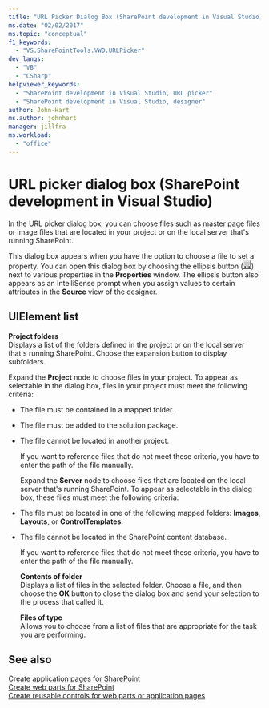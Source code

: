```yaml
---
title: "URL Picker Dialog Box (SharePoint development in Visual Studio) | Microsoft Docs"
ms.date: "02/02/2017"
ms.topic: "conceptual"
f1_keywords: 
  - "VS.SharePointTools.VWD.URLPicker"
dev_langs: 
  - "VB"
  - "CSharp"
helpviewer_keywords: 
  - "SharePoint development in Visual Studio, URL picker"
  - "SharePoint development in Visual Studio, designer"
author: John-Hart
ms.author: johnhart
manager: jillfra
ms.workload: 
  - "office"
---
```

# URL picker dialog box (SharePoint development in Visual Studio)
  In the URL picker dialog box, you can choose files such as master page files or image files that are located in your project or on the local server that's running SharePoint.  
  
 This dialog box appears when you have the option to choose a file to set a property. You can open this dialog box by choosing the ellipsis button (![ASP.NET Mobile Designer ellipse](../sharepoint/media/mwellipsis.gif "ASP.NET Mobile Designer ellipse")) next to various properties in the **Properties** window. The ellipsis button also appears as an IntelliSense prompt when you assign values to certain attributes in the **Source** view of the designer.  
  
## UIElement list
 **Project folders**  
 Displays a list of the folders defined in the project or on the local server that's running SharePoint. Choose the expansion button to display subfolders.  
  
 Expand the **Project** node to choose files in your project. To appear as selectable in the dialog box, files in your project must meet the following criteria:  
  
- The file must be contained in a mapped folder.  
  
- The file must be added to the solution package.  
  
- The file cannot be located in another project.  
  
  If you want to reference files that do not meet these criteria, you have to enter the path of the file manually.  
  
  Expand the **Server** node to choose files that are located on the local server that's running SharePoint. To appear as selectable in the dialog box, these files must meet the following criteria:  
  
- The file must be located in one of the following mapped folders: **Images**, **Layouts**, or **ControlTemplates**.  
  
- The file cannot be located in the SharePoint content database.  
  
  If you want to reference files that do not meet these criteria, you have to enter the path of the file manually.  
  
  **Contents of folder**  
  Displays a list of files in the selected folder. Choose a file, and then choose the **OK** button to close the dialog box and send your selection to the process that called it.  
  
  **Files of type**  
  Allows you to choose from a list of files that are appropriate for the task you are performing.  
  
## See also
 [Create application pages for SharePoint](../sharepoint/creating-application-pages-for-sharepoint.md)   
 [Create web parts for SharePoint](../sharepoint/creating-web-parts-for-sharepoint.md)   
 [Create reusable controls for web parts or application pages](../sharepoint/creating-reusable-controls-for-web-parts-or-application-pages.md)   
